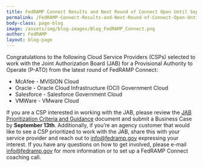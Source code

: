 ```yaml
---
title: FedRAMP Connect Results and Next Round of Connect Open Until September 13th
permalink: /FedRAMP-Connect-Results-and-Next-Round-of-Connect-Open-Until-September-13th/
body-class: page-blog
image: /assets/img/blog-images/Blog_FedRAMP_Connect.png
author: FedRAMP
layout: blog-page
---
```

Congratulations to the following Cloud Service Providers (CSPs) selected to work with the Joint Authorization Board (JAB) for a Provisional Authority to Operate (P-ATO) from the latest round of FedRAMP Connect: 

* McAfee - MVISION Cloud
* Oracle - Oracle Cloud Infrastructure (OCI) Government Cloud
* Salesforce - Salesforce Government Cloud 
* VMWare - VMware Cloud 

If you are a CSP interested in working with the JAB, please review the <a href="https://www.fedramp.gov/assets/resources/documents/CSP_JAB_P-ATO_Prioritization_Criteria_and_Guidance.pdf">JAB Prioritization Criteria and Guidance</a> document and submit a Business Case by **September 13th**. Additionally, if you’re an agency customer that would like to see a CSP prioritized to work with the JAB, share this with your service provider and reach out to <a href="mailto:info@fedramp.gov">info@fedramp.gov</a> expressing your interest. If you have any questions on how to get involved, please e-mail <a href="mailto:info@fedramp.gov">info@fedramp.gov</a> for more information or to set up a FedRAMP Connect coaching call. 
